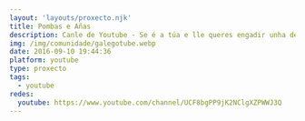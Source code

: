 ```yaml
---
layout: 'layouts/proxecto.njk'
title: Pombas e Añas
description: Canle de Youtube - Se é a túa e lle queres engadir unha descripción e etiquetas, ponte en contacto con nós.
img: /img/comunidade/galegotube.webp
date: 2016-09-10 19:44:36
platform: youtube
type: proxecto
tags:
  - youtube
redes:
  youtube: https://www.youtube.com/channel/UCF8bgPP9jK2NClgXZPWWJ3Q
---
```


